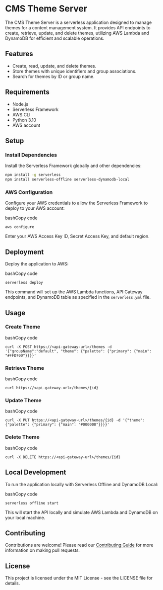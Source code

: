 # CMS Theme Server

The CMS Theme Server is a serverless application designed to manage themes for a content management system. It provides API endpoints to create, retrieve, update, and delete themes, utilizing AWS Lambda and DynamoDB for efficient and scalable operations.

## Features

- Create, read, update, and delete themes.
- Store themes with unique identifiers and group associations.
- Search for themes by ID or group name.

## Requirements

- Node.js
- Serverless Framework
- AWS CLI
- Python 3.10
- AWS account

## Setup

### Install Dependencies

Install the Serverless Framework globally and other dependencies:

```bash
npm install -g serverless
npm install serverless-offline serverless-dynamodb-local
```

### AWS Configuration

Configure your AWS credentials to allow the Serverless Framework to deploy to your AWS account:

bashCopy code

`aws configure`

Enter your AWS Access Key ID, Secret Access Key, and default region.

Deployment
----------

Deploy the application to AWS:

bashCopy code

`serverless deploy`

This command will set up the AWS Lambda functions, API Gateway endpoints, and DynamoDB table as specified in the `serverless.yml` file.

Usage
-----

### Create Theme

bashCopy code

`curl -X POST https://<api-gateway-url>/themes -d '{"groupName":"default", "theme": {"palette": {"primary": {"main": "#FFD700"}}}}'`

### Retrieve Theme

bashCopy code

`curl https://<api-gateway-url>/themes/{id}`

### Update Theme

bashCopy code

`curl -X PUT https://<api-gateway-url>/themes/{id} -d '{"theme": {"palette": {"primary": {"main": "#000000"}}}}'`

### Delete Theme

bashCopy code

`curl -X DELETE https://<api-gateway-url>/themes/{id}`

Local Development
-----------------

To run the application locally with Serverless Offline and DynamoDB Local:

bashCopy code

`serverless offline start`

This will start the API locally and simulate AWS Lambda and DynamoDB on your local machine.

Contributing
------------

Contributions are welcome! Please read our [Contributing Guide](CONTRIBUTING.md) for more information on making pull requests.

License
-------

This project is licensed under the MIT License - see the LICENSE file for details.
